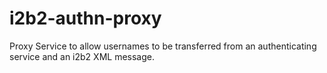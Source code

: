 # i2b2-authn-proxy
Proxy Service to allow usernames to be transferred from an authenticating service and an i2b2 XML message.
